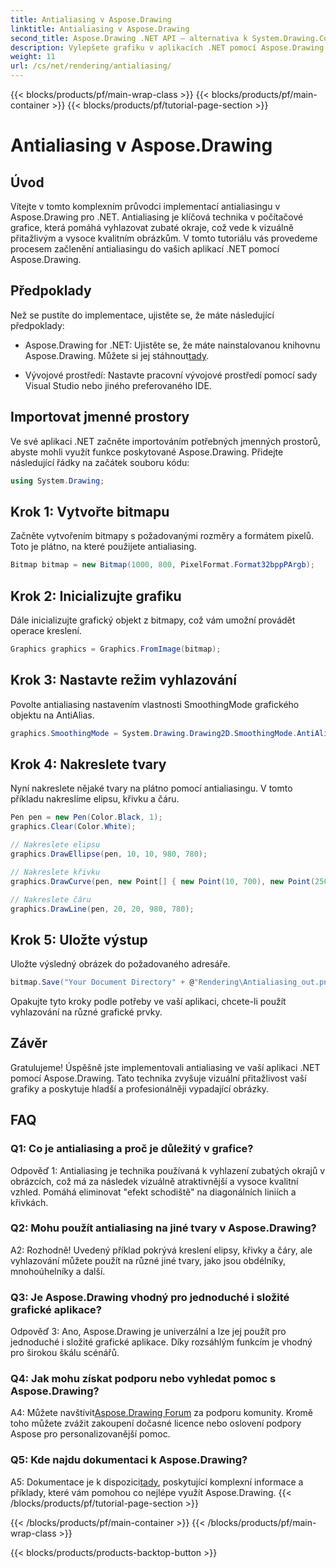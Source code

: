```yaml
---
title: Antialiasing v Aspose.Drawing
linktitle: Antialiasing v Aspose.Drawing
second_title: Aspose.Drawing .NET API – alternativa k System.Drawing.Common
description: Vylepšete grafiku v aplikacích .NET pomocí Aspose.Drawing. Implementujte antialiasing pro hladké okraje. Postupujte podle našeho podrobného průvodce.
weight: 11
url: /cs/net/rendering/antialiasing/
---
```


{{< blocks/products/pf/main-wrap-class >}}
{{< blocks/products/pf/main-container >}}
{{< blocks/products/pf/tutorial-page-section >}}

# Antialiasing v Aspose.Drawing

## Úvod

Vítejte v tomto komplexním průvodci implementací antialiasingu v Aspose.Drawing pro .NET. Antialiasing je klíčová technika v počítačové grafice, která pomáhá vyhlazovat zubaté okraje, což vede k vizuálně přitažlivým a vysoce kvalitním obrázkům. V tomto tutoriálu vás provedeme procesem začlenění antialiasingu do vašich aplikací .NET pomocí Aspose.Drawing.

## Předpoklady

Než se pustíte do implementace, ujistěte se, že máte následující předpoklady:

-  Aspose.Drawing for .NET: Ujistěte se, že máte nainstalovanou knihovnu Aspose.Drawing. Můžete si jej stáhnout[tady](https://releases.aspose.com/drawing/net/).

- Vývojové prostředí: Nastavte pracovní vývojové prostředí pomocí sady Visual Studio nebo jiného preferovaného IDE.

## Importovat jmenné prostory

Ve své aplikaci .NET začněte importováním potřebných jmenných prostorů, abyste mohli využít funkce poskytované Aspose.Drawing. Přidejte následující řádky na začátek souboru kódu:

```csharp
using System.Drawing;
```

## Krok 1: Vytvořte bitmapu

Začněte vytvořením bitmapy s požadovanými rozměry a formátem pixelů. Toto je plátno, na které použijete antialiasing.

```csharp
Bitmap bitmap = new Bitmap(1000, 800, PixelFormat.Format32bppPArgb);
```

## Krok 2: Inicializujte grafiku

Dále inicializujte grafický objekt z bitmapy, což vám umožní provádět operace kreslení.

```csharp
Graphics graphics = Graphics.FromImage(bitmap);
```

## Krok 3: Nastavte režim vyhlazování

Povolte antialiasing nastavením vlastnosti SmoothingMode grafického objektu na AntiAlias.

```csharp
graphics.SmoothingMode = System.Drawing.Drawing2D.SmoothingMode.AntiAlias;
```

## Krok 4: Nakreslete tvary

Nyní nakreslete nějaké tvary na plátno pomocí antialiasingu. V tomto příkladu nakreslíme elipsu, křivku a čáru.

```csharp
Pen pen = new Pen(Color.Black, 1);
graphics.Clear(Color.White);

// Nakreslete elipsu
graphics.DrawEllipse(pen, 10, 10, 980, 780);

// Nakreslete křivku
graphics.DrawCurve(pen, new Point[] { new Point(10, 700), new Point(250, 500), new Point(500, 10), new Point(750, 500), new Point(990, 700) });

// Nakreslete čáru
graphics.DrawLine(pen, 20, 20, 980, 780);
```

## Krok 5: Uložte výstup

Uložte výsledný obrázek do požadovaného adresáře.

```csharp
bitmap.Save("Your Document Directory" + @"Rendering\Antialiasing_out.png");
```

Opakujte tyto kroky podle potřeby ve vaší aplikaci, chcete-li použít vyhlazování na různé grafické prvky.

## Závěr

Gratulujeme! Úspěšně jste implementovali antialiasing ve vaší aplikaci .NET pomocí Aspose.Drawing. Tato technika zvyšuje vizuální přitažlivost vaší grafiky a poskytuje hladší a profesionálněji vypadající obrázky.

## FAQ

### Q1: Co je antialiasing a proč je důležitý v grafice?

Odpověď 1: Antialiasing je technika používaná k vyhlazení zubatých okrajů v obrázcích, což má za následek vizuálně atraktivnější a vysoce kvalitní vzhled. Pomáhá eliminovat "efekt schodiště" na diagonálních liniích a křivkách.

### Q2: Mohu použít antialiasing na jiné tvary v Aspose.Drawing?

A2: Rozhodně! Uvedený příklad pokrývá kreslení elipsy, křivky a čáry, ale vyhlazování můžete použít na různé jiné tvary, jako jsou obdélníky, mnohoúhelníky a další.

### Q3: Je Aspose.Drawing vhodný pro jednoduché i složité grafické aplikace?

Odpověď 3: Ano, Aspose.Drawing je univerzální a lze jej použít pro jednoduché i složité grafické aplikace. Díky rozsáhlým funkcím je vhodný pro širokou škálu scénářů.

### Q4: Jak mohu získat podporu nebo vyhledat pomoc s Aspose.Drawing?

 A4: Můžete navštívit[Aspose.Drawing Forum](https://forum.aspose.com/c/diagram/17) za podporu komunity. Kromě toho můžete zvážit zakoupení dočasné licence nebo oslovení podpory Aspose pro personalizovanější pomoc.

### Q5: Kde najdu dokumentaci k Aspose.Drawing?

 A5: Dokumentace je k dispozici[tady](https://reference.aspose.com/drawing/net/), poskytující komplexní informace a příklady, které vám pomohou co nejlépe využít Aspose.Drawing.
{{< /blocks/products/pf/tutorial-page-section >}}

{{< /blocks/products/pf/main-container >}}
{{< /blocks/products/pf/main-wrap-class >}}

{{< blocks/products/products-backtop-button >}}
